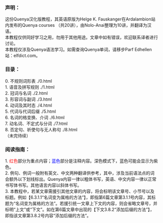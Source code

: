 <h3>声明：</h3>
	这份Quenya汉化版教程，其英语原版为Helge K. Fauskanger在Ardalambion站内发布的Quenya courses （共20讲），由Nolo-Anai整理为10讲，并翻译为汉语。<br>
	本教程仅供同好学习之用，勿用于其他用途。文章中如有错误，欢迎联系译者进行讨论。<br>
	本教程仅涉及Quenya语法学习。如需查询Quenya单词，请移步Parf Edhellen站：elfdict.com。<br>

<h3>目录：</h3>
	0. 不规则词形表 ./0.html<br>
	1. 语音及拼写规则 ./1.html<br>
	2. 冠词与名词 ./2.html<br>
	3. 形容词与副词 ./3.html<br>
	4. 动词及其时态 ./4.html<br>
	5. 代词与代词后缀 ./5.html<br>
	6. 名词的格变换、介词 ./6.html<br>
	7. 动名词、不定式与分词 ./7.html<br>
	8. 否定句、祈使句与无人称句 ./8.html<br>
	（未完待续）

<h3>阅读指南：</h3>
	1. <font color = red>红色</font>部分为重点内容；<font color = blue>蓝色</font>部分是注释内容。深色模式下，蓝色可能会显示为紫色。<br>
	2. 例句、例词一般附有英文、中文两种翻译供参考，其中，涉及当前语法点的词会额外以下划线标出。Quenya内容一律以粗体书写，英语、中文内容一律以正常书写体书写。其他语言内容以斜体书写。<br>
	3. 本教程中，若某文章需援引其他文章的内容，将会标明该文章号、小节号以及标题。例如【6.3.1.1“名词变为属格的方法”】，即指第6篇文章第3.1.1号内容，其标题为“名词变为属格的方法”。若援引统一文章上下文的内容，则会省略文章号，并标明“上文”或“下文”。如在第6篇文章中出现的【下文3.8.2“添加后缀的方法”】，即指该文章第3.8.2号内容“添加后缀的方法”。<br>
